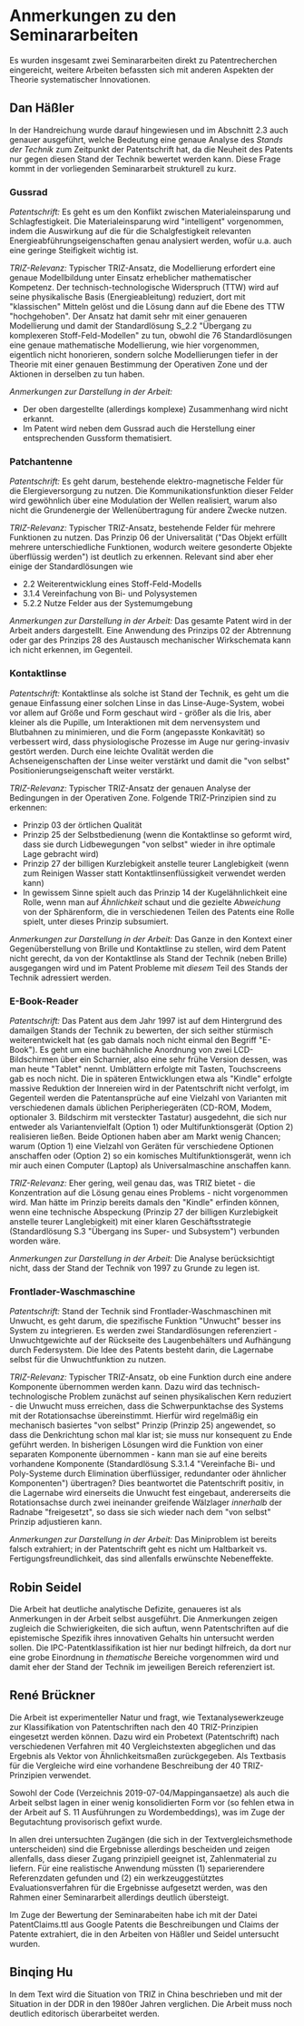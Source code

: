 # Anmerkungen zu den Seminararbeiten

Es wurden insgesamt zwei Seminararbeiten direkt zu Patentrecherchen
eingereicht, weitere Arbeiten befassten sich mit anderen Aspekten der Theorie
systematischer Innovationen.

## Dan Häßler

In der Handreichung wurde darauf hingewiesen und im Abschnitt 2.3 auch genauer
ausgeführt, welche Bedeutung eine genaue Analyse des _Stands der Technik_ zum
Zeitpunkt der Patentschrift hat, da die Neuheit des Patents nur gegen diesen
Stand der Technik bewertet werden kann.  Diese Frage kommt in der
vorliegenden Seminararbeit strukturell zu kurz.

### Gussrad

_Patentschrift:_ Es geht es um den Konflikt zwischen Materialeinsparung und
Schlagfestigkeit. Die Materialeinsparung wird "intelligent" vorgenommen, indem
die Auswirkung auf die für die Schalgfestigkeit relevanten
Energieabführungseigenschaften genau analysiert werden, wofür u.a. auch eine
geringe Steifigkeit wichtig ist.

_TRIZ-Relevanz:_ Typischer TRIZ-Ansatz, die Modellierung erfordert eine genaue
Modellbildung unter Einsatz erheblicher mathematischer Kompetenz.  Der
technisch-technologische Widerspruch (TTW) wird auf seine physikalische Basis
(Energieableitung) reduziert, dort mit "klassischen" Mitteln gelöst und die
Lösung dann auf die Ebene des TTW "hochgehoben". Der Ansatz hat damit sehr mit
einer genaueren Modellierung und damit der Standardlösung S_2.2 "Übergang zu
komplexeren Stoff-Feld-Modellen" zu tun, obwohl die 76 Standardlösungen eine
genaue mathematische Modellierung, wie hier vorgenommen, eigentlich nicht
honorieren, sondern solche Modellierungen tiefer in der Theorie mit einer
genauen Bestimmung der Operativen Zone und der Aktionen in derselben zu tun
haben.

_Anmerkungen zur Darstellung in der Arbeit:_
* Der oben dargestellte (allerdings komplexe) Zusammenhang wird nicht erkannt.
* Im Patent wird neben dem Gussrad auch die Herstellung einer entsprechenden
  Gussform thematisiert.

### Patchantenne

_Patentschrift:_ Es geht darum, bestehende elektro-magnetische Felder für die
Elergieversorgung zu nutzen.  Die Kommunikationsfunktion dieser Felder wird
gewöhnlich über eine Modulation der Wellen realisiert, warum also nicht die
Grundenergie der Wellenübertragung für andere Zwecke nutzen.

_TRIZ-Relevanz:_ Typischer TRIZ-Ansatz, bestehende Felder für mehrere
Funktionen zu nutzen.  Das Prinzip 06 der Universalität ("Das Objekt erfüllt
mehrere unterschiedliche Funktionen, wodurch weitere gesonderte Objekte
überflüssig werden") ist deutlich zu erkennen.  Relevant sind aber eher einige
der Standardlösungen wie
* 2.2 Weiterentwicklung eines Stoff-Feld-Modells
* 3.1.4 Vereinfachung von Bi- und Polysystemen
* 5.2.2 Nutze Felder aus der Systemumgebung

_Anmerkungen zur Darstellung in der Arbeit:_ Das gesamte Patent wird in der
Arbeit anders dargestellt. Eine Anwendung des Prinzips 02 der Abtrennung oder
gar des Prinzips 28 des Austausch mechanischer Wirkschemata kann ich nicht
erkennen, im Gegenteil.

### Kontaktlinse

_Patentschrift:_ Kontaktlinse als solche ist Stand der Technik, es geht um die
genaue Einfassung einer solchen Linse in das Linse-Auge-System, wobei vor
allem auf Größe und Form geschaut wird - größer als die Iris, aber kleiner als
die Pupille, um Interaktionen mit dem nervensystem und Blutbahnen zu
minimieren, und die Form (angepasste Konkavität) so verbessert wird, dass
physiologische Prozesse im Auge nur gering-invasiv gestört werden.  Durch eine
leichte Ovalität werden die Achseneigenschaften der Linse weiter verstärkt und
damit die "von selbst" Positionierungseigenschaft weiter verstärkt.

_TRIZ-Relevanz:_ Typischer TRIZ-Ansatz der genauen Analyse der Bedingungen in
der Operativen Zone.  Folgende TRIZ-Prinzipien sind zu erkennen:
* Prinzip 03 der örtlichen Qualität
* Prinzip 25 der Selbstbedienung (wenn die Kontaktlinse so geformt wird, dass
  sie durch Lidbewegungen "von selbst" wieder in ihre optimale Lage gebracht
  wird)
* Prinzip 27 der billigen Kurzlebigkeit anstelle teurer Langlebigkeit (wenn
  zum Reinigen Wasser statt Kontaktlinsenflüssigkeit verwendet werden kann)
* In gewissem Sinne spielt auch das Prinzip 14 der Kugelähnlichkeit eine
  Rolle, wenn man auf _Ähnlichkeit_ schaut und die gezielte _Abweichung_ von
  der Sphärenform, die in verschiedenen Teilen des Patents eine Rolle spielt,
  unter dieses Prinzip subsumiert. 

_Anmerkungen zur Darstellung in der Arbeit:_ Das Ganze in den Kontext einer
Gegenüberstellung von Brille und Kontaktlinse zu stellen, wird dem Patent
nicht gerecht, da von der Kontaktlinse als Stand der Technik (neben Brille)
ausgegangen wird und im Patent Probleme mit _diesem_ Teil des Stands der
Technik adressiert werden.

### E-Book-Reader

_Patentschrift:_ Das Patent aus dem Jahr 1997 ist auf dem Hintergrund des
damailgen Stands der Technik zu bewerten, der sich seither stürmisch
weiterentwickelt hat (es gab damals noch nicht einmal den Begriff "E-Book").
Es geht um eine buchähnliche Anordnung von zwei LCD-Bildschirmen über ein
Scharnier, also eine sehr frühe Version dessen, was man heute "Tablet" nennt.
Umblättern erfolgte mit Tasten, Touchscreens gab es noch nicht.  Die in
späteren Entwicklungen etwa als "Kindle" erfolgte massive Reduktion der
Innereien wird in der Patentschrift nicht verfolgt, im Gegenteil werden die
Patentansprüche auf eine Vielzahl von Varianten mit verschiedenen damals
üblichen Peripheriegeräten (CD-ROM, Modem, optionaler 3. Bildschirm mit
versteckter Tastatur) ausgedehnt, die sich nur entweder als Variantenvielfalt
(Option 1) oder Multifunktionsgerät (Option 2) realisieren ließen. Beide
Optionen haben aber am Markt wenig Chancen; warum (Option 1) eine Vielzahl von
Geräten für verschiedene Optionen anschaffen oder (Option 2) so ein komisches
Multifunktionsgerät, wenn ich mir auch einen Computer (Laptop) als
Universalmaschine anschaffen kann. 

_TRIZ-Relevanz:_ Eher gering, weil genau das, was TRIZ bietet - die
Konzentration auf die Lösung genau eines Problems - nicht vorgenommen wird.
Man hätte im Prinzip bereits damals den "Kindle" erfinden können, wenn eine
technische Abspeckung (Prinzip 27 der billigen Kurzlebigkeit anstelle teurer
Langlebigkeit) mit einer klaren Geschäftsstrategie (Standardlösung S.3
"Übergang ins Super- und Subsystem") verbunden worden wäre.

_Anmerkungen zur Darstellung in der Arbeit:_ Die Analyse berücksichtigt nicht,
dass der Stand der Technik von 1997 zu Grunde zu legen ist.

### Frontlader-Waschmaschine

_Patentschrift:_ Stand der Technik sind Frontlader-Waschmaschinen mit Unwucht,
es geht darum, die spezifische Funktion "Unwucht" besser ins System zu
integrieren. Es werden zwei Standardlösungen referenziert - Unwuchtgewichte
auf der Rückseite des Laugenbehälters und Aufhängung durch Federsystem.  Die
Idee des Patents besteht darin, die Lagernabe selbst für die Unwuchtfunktion
zu nutzen. 

_TRIZ-Relevanz:_ Typischer TRIZ-Ansatz, ob eine Funktion durch eine andere
Komponente übernommen werden kann.  Dazu wird das technisch-technologische
Problem zunächst auf seinen physikalischen Kern reduziert - die Unwucht muss
erreichen, dass die Schwerpunktachse des Systems mit der Rotationsachse
übereinstimmt.  Hierfür wird regelmäßig ein mechanisch basiertes "von selbst"
Prinzip (Prinzip 25) angewendet, so dass die Denkrichtung schon mal klar ist;
sie muss nur konsequent zu Ende geführt werden. In bisherigen Lösungen wird
die Funktion von einer separaten Komponente übernommen - kann man sie auf eine
bereits vorhandene Komponente (Standardlösung S.3.1.4 "Vereinfache Bi- und
Poly-Systeme durch Elimination überflüssiger, redundanter oder ähnlicher
Komponenten") übertragen? Dies beantwortet die Patentschrift positiv, in die
Lagernabe wird einerseits die Unwucht fest eingebaut, andererseits die
Rotationsachse durch zwei ineinander greifende Wälzlager _innerhalb_ der
Radnabe "freigesetzt", so dass sie sich wieder nach dem "von selbst" Prinzip
adjustieren kann.  

_Anmerkungen zur Darstellung in der Arbeit:_ Das Miniproblem ist bereits
falsch extrahiert; in der Patentschrift geht es nicht um Haltbarkeit
vs. Fertigungsfreundlichkeit, das sind allenfalls erwünschte Nebeneffekte.

## Robin Seidel

Die Arbeit hat deutliche analytische Defizite, genaueres ist als Anmerkungen
in der Arbeit selbst ausgeführt.  Die Anmerkungen zeigen zugleich die
Schwierigkeiten, die sich auftun, wenn Patentschriften auf die epistemische
Spezifik ihres innovativen Gehalts hin untersucht werden sollen.  Die
IPC-Patentklassifikation ist hier nur bedingt hilfreich, da dort nur eine
grobe Einordnung in *thematische* Bereiche vorgenommen wird und damit eher der
Stand der Technik im jeweiligen Bereich referenziert ist.

## René Brückner

Die Arbeit ist experimenteller Natur und fragt, wie Textanalysewerkzeuge zur
Klassifikation von Patentschriften nach den 40 TRIZ-Prinzipien eingesetzt
werden können. Dazu wird ein Probetext (Patentschrift) nach verschiedenen
Verfahren mit 40 Vergleichstexten abgeglichen und das Ergebnis als Vektor von
Ähnlichkeitsmaßen zurückgegeben.  Als Textbasis für die Vergleiche wird eine
vorhandene Beschreibung der 40 TRIZ-Prinzipien verwendet.

Sowohl der Code (Verzeichnis 2019-07-04/Mappingansaetze) als auch die Arbeit
selbst lagen in einer wenig konsolidierten Form vor (so fehlen etwa in der
Arbeit auf S. 11 Ausführungen zu Wordembeddings), was im Zuge der Begutachtung
provisorisch gefixt wurde.

In allen drei untersuchten Zugängen (die sich in der Textvergleichsmethode
unterscheiden) sind die Ergebnisse allerdings bescheiden und zeigen
allenfalls, dass dieser Zugang prinzipiell geeignet ist, Zahlenmaterial zu
liefern.  Für eine realistische Anwendung müssten
(1) separierendere Referenzdaten gefunden und
(2) ein werkzeuggestütztes Evaluationsverfahren für die Ergebnisse aufgesetzt
werden, was den Rahmen einer Seminararbeit allerdings deutlich übersteigt.

Im Zuge der Bewertung der Seminarabeiten habe ich mit der Datei
PatentClaims.ttl aus Google Patents die Beschreibungen und Claims der Patente
extrahiert, die in den Arbeiten von Häßler und Seidel untersucht wurden.

## Binqing Hu

In dem Text wird die Situation von TRIZ in China beschrieben und mit der
Situation in der DDR in den 1980er Jahren verglichen.  Die Arbeit muss noch
deutlich editorisch überarbeitet werden.
